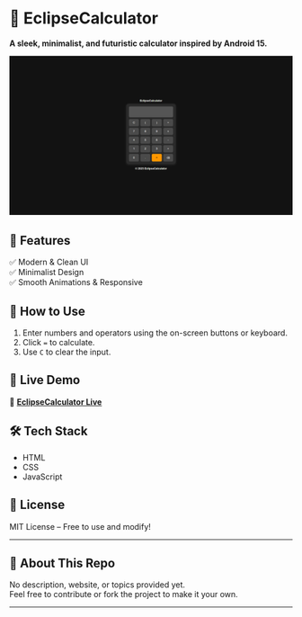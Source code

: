 # 🧮 EclipseCalculator  
**A sleek, minimalist, and futuristic calculator inspired by Android 15.**

![EclipseCalculator Preview](https://github.com/AbhishekSinghShekhawatSDE/EclipseCalculator/blob/dfc5a8de730af3a767dc615d44230b67049f65cc/Output.jpg?raw=true)

## 🚀 Features  
✅ Modern & Clean UI  
✅ Minimalist Design  
✅ Smooth Animations & Responsive  

## 📖 How to Use  
1. Enter numbers and operators using the on-screen buttons or keyboard.  
2. Click `=` to calculate.  
3. Use `C` to clear the input.  

## 📡 Live Demo  
🔗 **[EclipseCalculator Live](https://abhisheksinghshekhawatsde.github.io/EclipseCalculator/)**  

## 🛠 Tech Stack  
- HTML  
- CSS  
- JavaScript  

## 📜 License  
MIT License – Free to use and modify!  

---

## 📂 About This Repo  
No description, website, or topics provided yet.  
Feel free to contribute or fork the project to make it your own.

---
